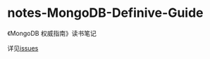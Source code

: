 # notes-MongoDB-Definive-Guide
《MongoDB 权威指南》读书笔记

详见[issues](https://github.com/dengchengchao/notes-MongoDB-Definive-Guide/issues)
